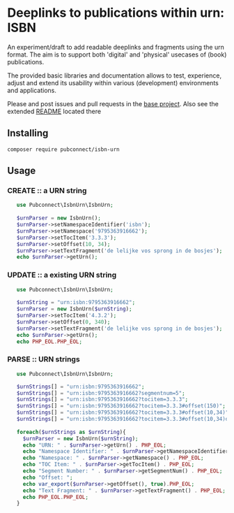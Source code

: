 # Deeplinks to publications within urn: ISBN
An experiment/draft to add readable deeplinks and fragments using the urn format. The aim is to support both 'digital' and 'physical' usecases of (book) publications. 

The provided basic libraries and documentation allows to test, experience, adjust and extend its usability within various (development) environments and applications.

Please and post issues and pull requests in the [base project](https://github.com/pubconnect/isbn-urn/). Also see the extended [README](https://github.com/pubconnect/isbn-urn/) located there

## Installing

`composer require pubconnect/isbn-urn`

## Usage 
 
### CREATE :: a URN string
```php
   use Pubconnect\IsbnUrn\IsbnUrn; 
   
   $urnParser = new IsbnUrn();
   $urnParser->setNamespaceIdentifier('isbn');
   $urnParser->setNamespace('9795363916662');
   $urnParser->setTocItem('3.3.3');
   $urnParser->setOffset(10, 34);
   $urnParser->setTextFragment('de lelijke vos sprong in de bosjes');
   echo $urnParser->getUrn();
```

### UPDATE :: a existing URN string
```php
   use Pubconnect\IsbnUrn\IsbnUrn; 
   
   $urnString = "urn:isbn:9795363916662";
   $urnParser = new IsbnUrn($urnString);
   $urnParser->setTocItem('4.3.2');
   $urnParser->setOffset(0, 340);
   $urnParser->setTextFragment('de lelijke vos sprong in de bosjes');
   echo $urnParser->getUrn();
   echo PHP_EOL.PHP_EOL;
```  

### PARSE :: URN strings
```php
   use Pubconnect\IsbnUrn\IsbnUrn; 

   $urnStrings[] = "urn:isbn:9795363916662";
   $urnStrings[] = "urn:isbn:9795363916662?segmentnum=5";
   $urnStrings[] = "urn:isbn:9795363916662?tocitem=3.3.3";
   $urnStrings[] = "urn:isbn:9795363916662?tocitem=3.3.3#offset(150)";
   $urnStrings[] = "urn:isbn:9795363916662?tocitem=3.3.3#offset(10,34)";
   $urnStrings[] = "urn:isbn:9795363916662?tocitem=3.3.3#offset(10,34)de+lelijke+vos+sprong+in+de+bosjes";
    
   foreach($urnStrings as $urnString){
     $urnParser = new IsbnUrn($urnString);
     echo "URN: " . $urnParser->getUrn() . PHP_EOL;
     echo "Namespace Identifier: " . $urnParser->getNamespaceIdentifier() . PHP_EOL;
     echo "Namespace: " . $urnParser->getNamespace() . PHP_EOL;
     echo "TOC Item: " . $urnParser->getTocItem() . PHP_EOL;
     echo "Segment Number: " . $urnParser->getSegmentNum() . PHP_EOL;
     echo "Offset: ";
     echo var_export($urnParser->getOffset(), true).PHP_EOL;
     echo "Text Fragment: " . $urnParser->getTextFragment() . PHP_EOL;
     echo PHP_EOL.PHP_EOL;
   }  
     
```

